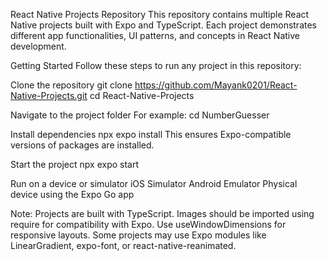 React Native Projects Repository
This repository contains multiple React Native projects built with Expo and TypeScript. Each project demonstrates different app functionalities, UI patterns, and concepts in React Native development.

Getting Started
Follow these steps to run any project in this repository:

Clone the repository
git clone https://github.com/Mayank0201/React-Native-Projects.git
cd React-Native-Projects

Navigate to the project folder
For example: cd NumberGuesser

Install dependencies
npx expo install
This ensures Expo-compatible versions of packages are installed.

Start the project
npx expo start

Run on a device or simulator
iOS Simulator
Android Emulator
Physical device using the Expo Go app

Note:
Projects are built with TypeScript.
Images should be imported using require for compatibility with Expo.
Use useWindowDimensions for responsive layouts.
Some projects may use Expo modules like LinearGradient, expo-font, or react-native-reanimated.
